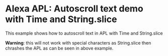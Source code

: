 # Alexa APL: Autoscroll text demo with Time and String.slice

This example shows how to autoscroll text in APL with Time and String.slice

**Warning**: this will not work with special characters as String.slice then chrashes the APL as can be seen in above example.
